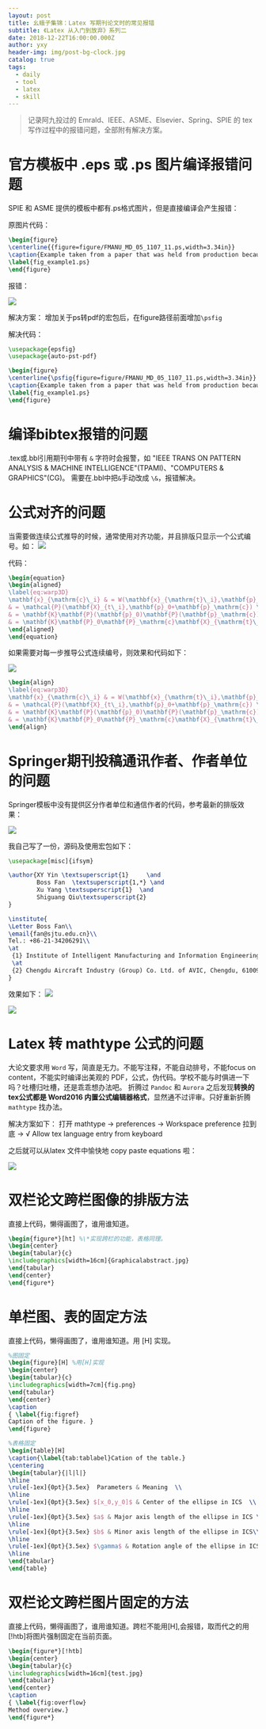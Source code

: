 ```yaml
---
layout: post
title: 幺蛾子集锦：Latex 写期刊论文时的常见报错
subtitle: 《Latex 从入门到放弃》系列二
date: 2018-12-22T16:00:00.000Z
author: yxy
header-img: img/post-bg-clock.jpg
catalog: true
tags:
  - daily
  - tool
  - latex
  - skill
---
```


> 记录阿九投过的 Emrald、IEEE、ASME、Elsevier、Spring、SPIE 的 tex 写作过程中的报错问题，全部附有解决方案。

# 官方模板中 .eps 或 .ps 图片编译报错问题

SPIE 和 ASME 提供的模板中都有.ps格式图片，但是直接编译会产生报错：

原图片代码：

```latex
\begin{figure}
\centerline{{figure=figure/FMANU_MD_05_1107_11.ps,width=3.34in}}
\caption{Example taken from a paper that was held from production because the image quality is poor.  ASME sets figures captions in 8pt, Helvetica Bold.}
\label{fig_example1.ps}
\end{figure}
```

报错：

![](https://pt.sjtu.edu.cn/picbucket/95136_154764087389.png)

解决方案： 增加关于ps转pdf的宏包后，在figure路径前面增加`\psfig`

解决代码：

```latex
\usepackage{epsfig}
\usepackage{auto-pst-pdf}

\begin{figure}
\centerline{\psfig{figure=figure/FMANU_MD_05_1107_11.ps,width=3.34in}}
\caption{Example taken from a paper that was held from production because the image quality is poor.  ASME sets figures captions in 8pt, Helvetica Bold.}
\label{fig_example1.ps}
\end{figure}
```

# 编译bibtex报错的问题

.tex或.bbl引用期刊中带有 `&` 字符时会报警，如 "IEEE TRANS ON PATTERN ANALYSIS & MACHINE INTELLIGENCE"(TPAMI)、"COMPUTERS & GRAPHICS"(CG)。 需要在.bbl中把`&`手动改成 `\&`，报错解决。

# 公式对齐的问题

当需要做连续公式推导的时候，通常使用对齐功能，并且排版只显示一个公式编号。如： ![](https://pt.sjtu.edu.cn/picbucket/95136_154763978918.png)

代码：

```latex
\begin{equation}
\begin{aligned}
\label{eq:warp3D}
\mathbf{x}_{\mathrm{c}\_i} & = W(\mathbf{x}_{\mathrm{t}\_i},\mathbf{p}_\mathrm{c}) \\
& = \mathcal{P}(\mathbf{X}_{t\_i},\mathbf{p}_0+\mathbf{p}_\mathrm{c}) \\
& = \mathbf{K}\mathbf{P}(\mathbf{p}_0)\mathbf{P}(\mathbf{p}_\mathrm{c})\mathbf{X}_{\mathrm{t}\_i}\\
& = \mathbf{K}\mathbf{P}_0\mathbf{P}_\mathrm{c}\mathbf{X}_{\mathrm{t}\_i}
\end{aligned}
\end{equation}
```

如果需要对每一步推导公式连续编号，则效果和代码如下：

![](https://pt.sjtu.edu.cn/picbucket/95136_154763995310.png)

```latex
\begin{align}
\label{eq:warp3D}
\mathbf{x}_{\mathrm{c}\_i} & = W(\mathbf{x}_{\mathrm{t}\_i},\mathbf{p}_\mathrm{c}) \\
& = \mathcal{P}(\mathbf{X}_{t\_i},\mathbf{p}_0+\mathbf{p}_\mathrm{c}) \\
& = \mathbf{K}\mathbf{P}(\mathbf{p}_0)\mathbf{P}(\mathbf{p}_\mathrm{c})\mathbf{X}_{\mathrm{t}\_i}\\
& = \mathbf{K}\mathbf{P}_0\mathbf{P}_\mathrm{c}\mathbf{X}_{\mathrm{t}\_i}
\end{align}
```

# Springer期刊投稿通讯作者、作者单位的问题

Springer模板中没有提供区分作者单位和通信作者的代码，参考最新的排版效果：

![](https://pt.sjtu.edu.cn/picbucket/95136_154744228829.jpg)

我自己写了一份，源码及使用宏包如下：

```latex
\usepackage[misc]{ifsym}

\author{XY Yin \textsuperscript{1}     \and
        Boss Fan  \textsuperscript{1,*} \and
        Xu Yang \textsuperscript{1}  \and
        Shiguang Qiu\textsuperscript{2}
}

\institute{
\Letter Boss Fan\\
\email{fan@sjtu.edu.cn}\\     
Tel.: +86-21-34206291\\     
\at
 {1} Institute of Intelligent Manufacturing and Information Engineering, Shanghai Jiao Tong University, Shanghai, 200240, China.
 \at
 {2} Chengdu Aircraft Industry (Group) Co. Ltd. of AVIC, Chengdu, 610092, China.\\
}
```

效果如下： ![](https://pt.sjtu.edu.cn/picbucket/95136_154744275798.jpg)

![](https://pt.sjtu.edu.cn/picbucket/95136_154744278495.jpg)

# Latex 转 mathtype 公式的问题

大论文要求用 `Word` 写，简直是无力。不能写注释，不能自动排号，不能focus on content，不能实时编译出美观的 PDF，公式，伪代码。学校不能与时俱进一下吗？吐槽归吐槽，还是乖乖想办法吧。 折腾过 `Pandoc` 和 `Aurora` 之后发现**转换的tex公式都是 Word2016 内置公式编辑器格式**，显然通不过评审。只好重新折腾 `mathtype` 找办法。

解决方案如下： 打开 mathtype -> preferences -> Workspace preference 拉到底 -> √ Allow tex language entry from keyboard

之后就可以从latex 文件中愉快地 copy paste equations 啦：

![](https://pt.sjtu.edu.cn/picbucket/95136_154744934820.jpg)

# 双栏论文跨栏图像的排版方法

直接上代码，懒得画图了，谁用谁知道。

```latex
\begin{figure*}[ht] %\*实现跨栏的功能，表格同理。
\begin{center}
\begin{tabular}{c}
\includegraphics[width=16cm]{Graphicalabstract.jpg}
\end{tabular}
\end{center}
\end{figure*}
```

# 单栏图、表的固定方法

直接上代码，懒得画图了，谁用谁知道。用 [H] 实现。

```latex
%图固定
\begin{figure}[H] %用[H]实现
\begin{center}
\begin{tabular}{c}
\includegraphics[width=7cm]{fig.png}
\end{tabular}
\end{center}
\caption
{ \label{fig:figref}
Caption of the figure. }
\end{figure}

%表格固定
\begin{table}[H]
\caption{\label{tab:tablabel}Cation of the table.}
\centering    
\begin{tabular}{|l|l|}
\hline
\rule[-1ex]{0pt}{3.5ex}  Parameters & Meaning  \\
\hline
\rule[-1ex]{0pt}{3.5ex} $[x_0,y_0]$ & Center of the ellipse in ICS  \\
\hline
\rule[-1ex]{0pt}{3.5ex} $a$ & Major axis length of the ellipse in ICS \\
\hline
\rule[-1ex]{0pt}{3.5ex} $b$ & Minor axis length of the ellipse in ICS\\
\hline
\rule[-1ex]{0pt}{3.5ex} $\gamma$ & Rotation angle of the ellipse in ICS\\
\hline
\end{tabular}
\end{table}
```

# 双栏论文跨栏图片固定的方法

直接上代码，懒得画图了，谁用谁知道。跨栏不能用[H],会报错，取而代之的用[!htb]将图片强制固定在当前页面。

```latex
\begin{figure*}[!htb]
\begin{center}
\begin{tabular}{c}
\includegraphics[width=16cm]{test.jpg}
\end{tabular}
\end{center}
\caption
{ \label{fig:overflow}
Method overview.}
\end{figure*}
```
